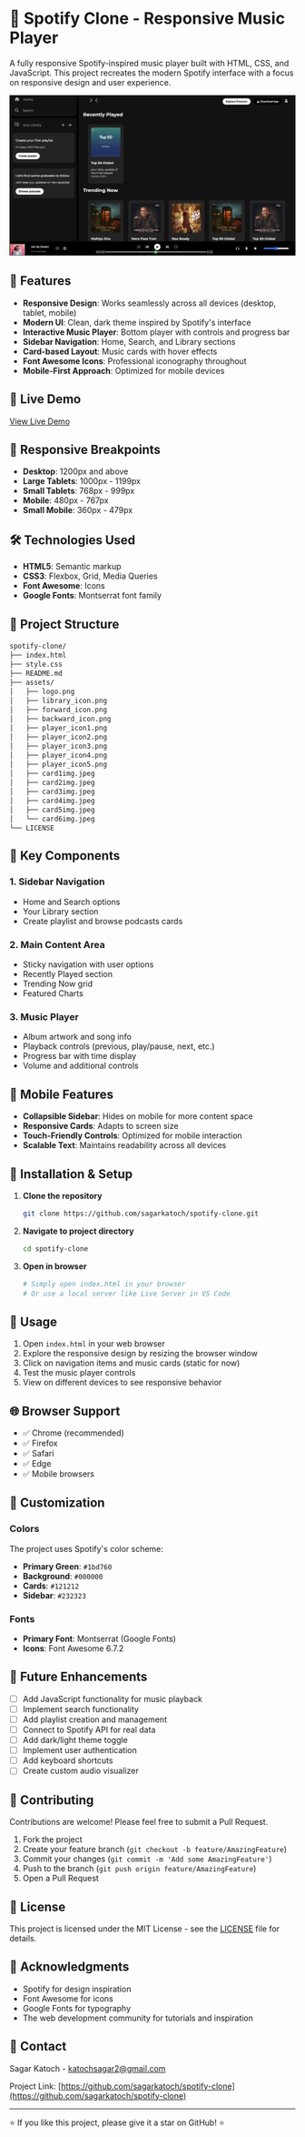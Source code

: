 # 🎵 Spotify Clone - Responsive Music Player

A fully responsive Spotify-inspired music player built with HTML, CSS, and JavaScript. This project recreates the modern Spotify interface with a focus on responsive design and user experience.

![alt text](image.png)


## 🌟 Features

- **Responsive Design**: Works seamlessly across all devices (desktop, tablet, mobile)
- **Modern UI**: Clean, dark theme inspired by Spotify's interface
- **Interactive Music Player**: Bottom player with controls and progress bar
- **Sidebar Navigation**: Home, Search, and Library sections
- **Card-based Layout**: Music cards with hover effects
- **Font Awesome Icons**: Professional iconography throughout
- **Mobile-First Approach**: Optimized for mobile devices





## 🚀 Live Demo

[View Live Demo](https://funny-chaja-1565c0.netlify.app/) 

## 📱 Responsive Breakpoints

- **Desktop**: 1200px and above
- **Large Tablets**: 1000px - 1199px
- **Small Tablets**: 768px - 999px
- **Mobile**: 480px - 767px
- **Small Mobile**: 360px - 479px

## 🛠️ Technologies Used

- **HTML5**: Semantic markup
- **CSS3**: Flexbox, Grid, Media Queries
- **Font Awesome**: Icons
- **Google Fonts**: Montserrat font family

## 📁 Project Structure

```
spotify-clone/
├── index.html
├── style.css
├── README.md
├── assets/
│   ├── logo.png
│   ├── library_icon.png
│   ├── forward_icon.png
│   ├── backward_icon.png
│   ├── player_icon1.png
│   ├── player_icon2.png
│   ├── player_icon3.png
│   ├── player_icon4.png
│   ├── player_icon5.png
│   ├── card1img.jpeg
│   ├── card2img.jpeg
│   ├── card3img.jpeg
│   ├── card4img.jpeg
│   ├── card5img.jpeg
│   └── card6img.jpeg
└── LICENSE
```

## 🎨 Key Components

### 1. **Sidebar Navigation**
- Home and Search options
- Your Library section
- Create playlist and browse podcasts cards

### 2. **Main Content Area**
- Sticky navigation with user options
- Recently Played section
- Trending Now grid
- Featured Charts

### 3. **Music Player**
- Album artwork and song info
- Playback controls (previous, play/pause, next, etc.)
- Progress bar with time display
- Volume and additional controls

## 📱 Mobile Features

- **Collapsible Sidebar**: Hides on mobile for more content space
- **Responsive Cards**: Adapts to screen size
- **Touch-Friendly Controls**: Optimized for mobile interaction
- **Scalable Text**: Maintains readability across all devices

## 🔧 Installation & Setup

1. **Clone the repository**
   ```bash
   git clone https://github.com/sagarkatoch/spotify-clone.git
   ```

2. **Navigate to project directory**
   ```bash
   cd spotify-clone
   ```

3. **Open in browser**
   ```bash
   # Simply open index.html in your browser
   # Or use a local server like Live Server in VS Code
   ```

## 🎯 Usage

1. Open `index.html` in your web browser
2. Explore the responsive design by resizing the browser window
3. Click on navigation items and music cards (static for now)
4. Test the music player controls
5. View on different devices to see responsive behavior

## 🌐 Browser Support

- ✅ Chrome (recommended)
- ✅ Firefox
- ✅ Safari
- ✅ Edge
- ✅ Mobile browsers

## 🎨 Customization

### Colors
The project uses Spotify's color scheme:
- **Primary Green**: `#1bd760`
- **Background**: `#000000`
- **Cards**: `#121212`
- **Sidebar**: `#232323`

### Fonts
- **Primary Font**: Montserrat (Google Fonts)
- **Icons**: Font Awesome 6.7.2

## 🔮 Future Enhancements

- [ ] Add JavaScript functionality for music playback
- [ ] Implement search functionality
- [ ] Add playlist creation and management
- [ ] Connect to Spotify API for real data
- [ ] Add dark/light theme toggle
- [ ] Implement user authentication
- [ ] Add keyboard shortcuts
- [ ] Create custom audio visualizer

## 🤝 Contributing

Contributions are welcome! Please feel free to submit a Pull Request.

1. Fork the project
2. Create your feature branch (`git checkout -b feature/AmazingFeature`)
3. Commit your changes (`git commit -m 'Add some AmazingFeature'`)
4. Push to the branch (`git push origin feature/AmazingFeature`)
5. Open a Pull Request

## 📝 License

This project is licensed under the MIT License - see the [LICENSE](LICENSE) file for details.

## 🙏 Acknowledgments

- Spotify for design inspiration
- Font Awesome for icons
- Google Fonts for typography
- The web development community for tutorials and inspiration

## 📧 Contact

Sagar Katoch - katochsagar2@gmail.com

Project Link: [https://github.com/sagarkatoch/spotify-clone](https://github.com/sagarkatoch/spotify-clone)

---

⭐ If you like this project, please give it a star on GitHub! ⭐

